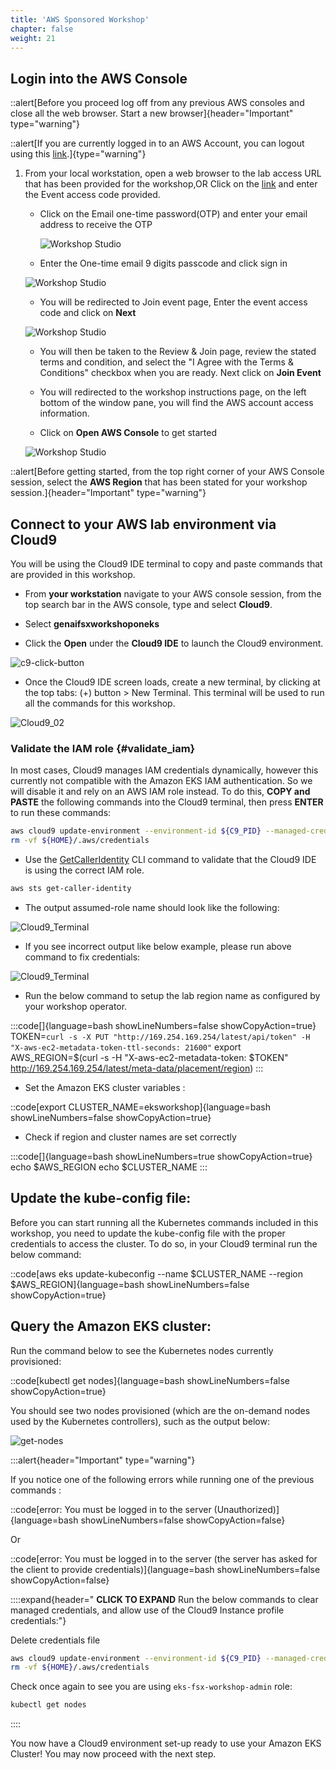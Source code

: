 ```yaml
---
title: 'AWS Sponsored Workshop'
chapter: false
weight: 21
---
```

## Login into the AWS Console

::alert[Before you proceed log off from any previous AWS consoles and close all the web browser. Start a new browser]{header="Important" type="warning"}

::alert[If you are currently logged in to an AWS Account, you can logout using this [link](https://console.aws.amazon.com/console/logout!doLogout).]{type="warning"}


1. From your local workstation, open a web browser to the lab access URL that has been provided for the workshop,OR Click on the [link](https://catalog.us-east-1.prod.workshops.aws/join) and enter the Event access code provided.

    - Click on the Email one-time password(OTP) and enter your email address to receive the OTP

        ![Workshop Studio](/static/images/signin_page.png)

    - Enter the One-time email 9 digits passcode and click sign in

    ![Workshop Studio](/static/images/One_time_passcode.png)

    - You will be redirected to Join event page,  Enter the event access code and click on **Next**

    ![Workshop Studio](/static/images/Start_page_join.png)

    - You will then be taken to the Review & Join page, review the stated terms and condition, and select the "I Agree with the Terms & Conditions" checkbox when you are ready. Next click on **Join Event**

    - You will redirected to the workshop instructions page, on the left bottom of the window pane, you will find the AWS account access information.

    - Click  on **Open AWS Console** to get started

    ![Workshop Studio](/static/images/account_access.png)




<!-- ::alert[Ask Your Operator for the region to use.] -->


::alert[Before getting started, from the top right corner of your AWS Console session, select the **AWS Region** that has been stated for your workshop session.]{header="Important" type="warning"}

## Connect to your AWS lab environment via Cloud9

You will be using the Cloud9 IDE terminal to copy and paste commands that are provided in this workshop.

- From **your workstation** navigate to your AWS console session, from the top search bar in the AWS console, type and select **Cloud9**.

- Select  **genaifsxworkshoponeks**

- Click the **Open** under the **Cloud9 IDE**  to launch the Cloud9 environment.

 ![c9-click-button](/static/images/c9-click-button.png)

- Once the Cloud9 IDE screen loads,  create a new terminal, by clicking at the top tabs: (+) button > New Terminal. This terminal will be used to run all the commands for this workshop.

 ![Cloud9_02](/static/images/Cloud9_02.png)


### Validate the IAM role {#validate_iam}

In most cases, Cloud9 manages IAM credentials dynamically, however this currently not compatible with the Amazon EKS IAM authentication. So we will disable it and rely on an AWS IAM role instead. To do this, **COPY and PASTE** the following commands into the Cloud9 terminal, then press **ENTER** to run these commands:

```bash
aws cloud9 update-environment --environment-id ${C9_PID} --managed-credentials-action DISABLE
rm -vf ${HOME}/.aws/credentials
```

- Use the [GetCallerIdentity](https://docs.aws.amazon.com/cli/latest/reference/sts/get-caller-identity.html) CLI command to validate that the Cloud9 IDE is using the correct IAM role.

```bash
aws sts get-caller-identity
```

- The output assumed-role name should look like the following:

![Cloud9_Terminal](/static/images/Cloud9-Terminal-correct.png)

- If you see incorrect output like below example, please run above command to fix credentials:

![Cloud9_Terminal](/static/images/Cloud9-Terminal-incorrect.png)

- Run the below command to setup the lab region name as configured by your workshop operator.

:::code[]{language=bash showLineNumbers=false showCopyAction=true}
TOKEN=`curl -s -X PUT "http://169.254.169.254/latest/api/token" -H "X-aws-ec2-metadata-token-ttl-seconds: 21600"`
export AWS_REGION=$(curl -s -H "X-aws-ec2-metadata-token: $TOKEN" http://169.254.169.254/latest/meta-data/placement/region)
:::

- Set the Amazon EKS cluster variables :

::code[export CLUSTER_NAME=eksworkshop]{language=bash showLineNumbers=false showCopyAction=true}


- Check if region and cluster names are set correctly

:::code[]{language=bash showLineNumbers=true showCopyAction=true}
echo $AWS_REGION
echo $CLUSTER_NAME
:::

## Update the kube-config file:
Before you can start running all the Kubernetes commands included in this workshop, you need to update the kube-config file with the proper credentials to access the cluster. To do so, in your Cloud9 terminal run the below command:

::code[aws eks update-kubeconfig --name $CLUSTER_NAME --region $AWS_REGION]{language=bash showLineNumbers=false showCopyAction=true}


## Query the Amazon EKS cluster:
Run the command below to see the Kubernetes nodes currently provisioned:

::code[kubectl get nodes]{language=bash showLineNumbers=false showCopyAction=true}

You should see two nodes provisioned (which are the on-demand nodes used by the Kubernetes controllers), such as the output below:


![get-nodes](/static/images/get-nodes.png)


:::alert{header="Important" type="warning"}

If you notice one of the following errors while running one of the previous commands :

::code[error: You must be logged in to the server (Unauthorized)]{language=bash showLineNumbers=false showCopyAction=false}

Or

::code[error: You must be logged in to the server (the server has asked for the client to provide credentials)]{language=bash showLineNumbers=false showCopyAction=false}


::::expand{header=" **CLICK TO EXPAND** Run the below commands to clear managed credentials, and allow use of the Cloud9 Instance profile credentials:"}

Delete credentials file

```bash
aws cloud9 update-environment --environment-id ${C9_PID} --managed-credentials-action DISABLE
rm -vf ${HOME}/.aws/credentials
```

Check once again to see you are using `eks-fsx-workshop-admin` role:

```bash
kubectl get nodes
```
::::


You now have a Cloud9 environment set-up ready to use your Amazon EKS Cluster! You may now proceed with the next step.
